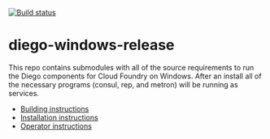 [![Build status](https://ci.appveyor.com/api/projects/status/c0j6dgh786i1voh1?svg=true)](https://ci.appveyor.com/project/greenhouse/diego-windows-release)

# diego-windows-release

This repo contains submodules with all of the source requirements to run the
Diego components for Cloud Foundry on Windows. After an install all of the
necessary programs (consul, rep, and metron) will be running as services.

- [Building instructions](docs/BUILDING.md)
- [Installation instructions](docs/INSTALL.md)
- [Operator instructions](docs/OPERATOR-NOTES.md)
